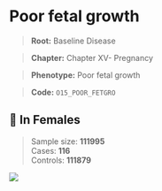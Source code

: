 # Poor fetal growth

> **Root:** Baseline Disease  

> **Chapter:** Chapter XV- Pregnancy  

> **Phenotype:** Poor fetal growth  

> **Code:** `O15_POOR_FETGRO`

## 👩 In Females  
> Sample size: **111995**  
> Cases: **116**  
> Controls: **111879**
<img src="/Disease/Figures/ALL/Baseline/O15_POOR_FETGRO.png"/>
<CsvTable src="/public/Disease/Data/ALL/Baseline/LG_O15_POOR_FETGRO.csv" label="🔍 View full results" />
